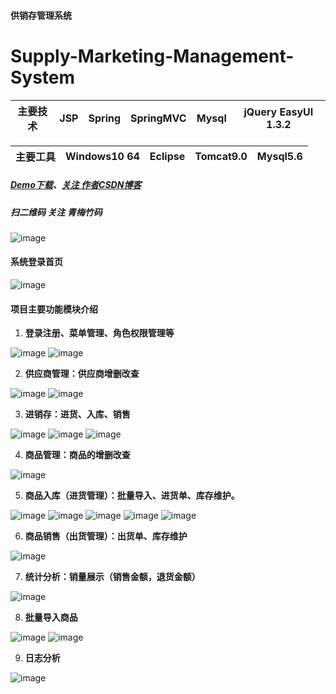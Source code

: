 
#### 供销存管理系统 

# Supply-Marketing-Management-System

主要技术|JSP |Spring |SpringMVC |Mysql |jQuery EasyUI 1.3.2 |
---|---|---|---|---|---

主要工具|Windows10 64 |Eclipse |Tomcat9.0 |Mysql5.6
---|---|---|---|---

##### [Demo下载](https://github.com/michaelwuyu/Supply-Marketing-Management-System)、[关注 作者CSDN博客](https://blog.csdn.net/weixin_43258908)

##### 扫二维码 关注 青梅竹码
![image](https://github.com/michaelwuyu/Supply-Marketing-Management-System/blob/master/images/66.jpg)

#### 系统登录首页

![image](https://github.com/michaelwuyu/Supply-Marketing-Management-System/blob/master/images/01.jpg)

#### 项目主要功能模块介绍

1. **登录注册、菜单管理、角色权限管理等**

![image](https://github.com/michaelwuyu/Supply-Marketing-Management-System/blob/master/images/02.jpg)
![image](https://github.com/michaelwuyu/Supply-Marketing-Management-System/blob/master/images/03.jpg)

2. **供应商管理：供应商增删改查**

![image](https://github.com/michaelwuyu/Supply-Marketing-Management-System/blob/master/images/04.jpg)
![image](https://github.com/michaelwuyu/Supply-Marketing-Management-System/blob/master/images/05.jpg)

3. **进销存：进货、入库、销售**

![image](https://github.com/michaelwuyu/Supply-Marketing-Management-System/blob/master/images/06.jpg)
![image](https://github.com/michaelwuyu/Supply-Marketing-Management-System/blob/master/images/07.jpg)
![image](https://github.com/michaelwuyu/Supply-Marketing-Management-System/blob/master/images/10.jpg)

4. **商品管理：商品的增删改查**

![image](https://github.com/michaelwuyu/Supply-Marketing-Management-System/blob/master/images/08.jpg)

5. **商品入库（进货管理）：批量导入、进货单、库存维护。**

![image](https://github.com/michaelwuyu/Supply-Marketing-Management-System/blob/master/images/11.jpg)
![image](https://github.com/michaelwuyu/Supply-Marketing-Management-System/blob/master/images/12.jpg)
![image](https://github.com/michaelwuyu/Supply-Marketing-Management-System/blob/master/images/13.jpg)
![image](https://github.com/michaelwuyu/Supply-Marketing-Management-System/blob/master/images/14.jpg)
![image](https://github.com/michaelwuyu/Supply-Marketing-Management-System/blob/master/images/15.jpg)

6. **商品销售（出货管理）：出货单、库存维护**

![image](https://github.com/michaelwuyu/Supply-Marketing-Management-System/blob/master/images/09.jpg)

7. **统计分析：销量展示（销售金额，退货金额）**

![image](https://github.com/michaelwuyu/Supply-Marketing-Management-System/blob/master/images/19.jpg)

8. **批量导入商品**

![image](https://github.com/michaelwuyu/Supply-Marketing-Management-System/blob/master/images/21.jpg)
![image](https://github.com/michaelwuyu/Supply-Marketing-Management-System/blob/master/images/22.jpg)

9. **日志分析**

![image](https://github.com/michaelwuyu/Supply-Marketing-Management-System/blob/master/images/23.jpg)


